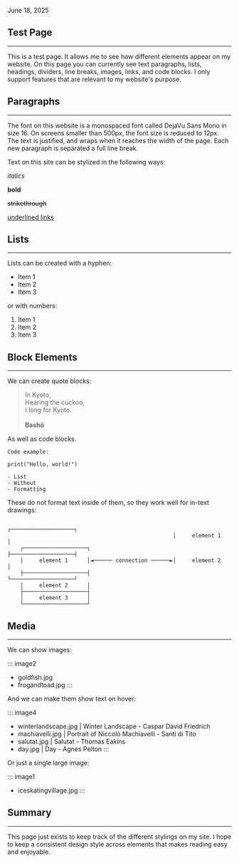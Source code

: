 June 18, 2025

## Test Page

---

This is a test page. It allows me to see how different elements appear on my website. On this page you can currently see text paragraphs, lists, headings, dividers, line breaks, images, links, and code blocks. I only support features that are relevant to my website's purpose.

## Paragraphs

---

The font on this website is a monospaced font called DejaVu Sans Mono in size 16. On screens smaller than 500px, the font size is reduced to 12px. The text is justified, and wraps when it reaches the width of the page. Each new paragraph is separated a full line break.

Text on this site can be stylized in the following ways:

*italics*

**bold**

~~strikethrough~~

[underlined links](https://example.com)

## Lists

---

Lists can be created with a hyphen:

- Item 1
- Item 2
- Item 3

or with numbers:

1. Item 1
2. Item 2
3. Item 3

## Block Elements

---

We can create quote blocks:

> In Kyoto, \
> Hearing the cuckoo, \
> I long for Kyoto. \
> \
> **Bashō**

As well as code blocks.

```
Code example:

print("Hello, world!")

- List
- Without
- Formatting
```

These do not format text inside of them, so they work well for in-text drawings:

```
                                                    ┌────────────────────┐
                                                    │     element 1      │
    ┌────────────────────┐                          ├────────────────────┤
    │     element 1      │◄────── connection ──────►│     element 2      │
    ├────────────────────┤                          └────────────────────┘
    │     element 2      │
    ├────────────────────┤
    │     element 3      │
    └────────────────────┘
```

## Media

---

We can show images:

::: image2
- goldfish.jpg 
- frogandtoad.jpg 
:::

And we can make them show text on hover:

::: image4
- winterlandscape.jpg | Winter Landscape - Caspar David Friedrich
- machiavelli.jpg | Portrait of Niccolò Machiavelli - Santi di Tito
- salutat.jpg | Salutat - Thomas Eakins
- day.jpg | Day - Agnes Pelton
:::

Or just a single large image:

::: image1
- iceskatingvillage.jpg
:::


## Summary

---

This page just exists to keep track of the different stylings on my site. I hope to keep a consistent design style across elements that makes reading easy and enjoyable.
